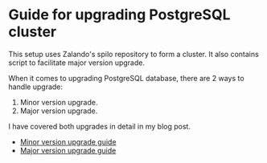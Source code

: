 # Guide for upgrading PostgreSQL cluster

This setup uses Zalando's spilo repository to form a cluster. It also contains script to facilitate
major version upgrade.

When it comes to upgrading PostgreSQL database, there are 2 ways to handle upgrade:

1. Minor version upgrade.
2. Major version upgrade.

I have covered both upgrades in detail in my blog post.

- [Minor version upgrade guide](https://medium.com/@anasanjaria/optimize-postgresql-minor-version-upgrade-guide-7101a94236de)
- [Major version upgrade guide](...)
